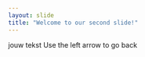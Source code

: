 ```yaml
---
layout: slide
title: "Welcome to our second slide!"
---
```

jouw tekst
Use the left arrow to go back
